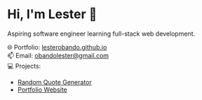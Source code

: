 # Hi, I'm Lester 👋
Aspiring software engineer learning full-stack web development.

🌐 Portfolio: [lesterobando.github.io](https://lesterobando.github.io/)  
📫 Email: obandolester@gmail.com  
💻 Projects:
- [Random Quote Generator](https://lesterobando.github.io/random-quote-generator/)
- [Portfolio Website](https://lesterobando.github.io/portfolio)
